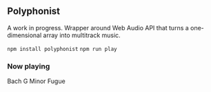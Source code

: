 ## Polyphonist

A work in progress.
Wrapper around Web Audio API that turns a one-dimensional array into multitrack music.

`npm install polyphonist`
`npm run play`

### Now playing

Bach G Minor Fugue
